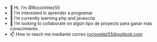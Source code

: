 - 👋 Hi, I’m @RocioVelez55
- 👀 I’m interested in aprender a programar 
- 🌱 I’m currently learning php and javascrip
- 💞️ I’m looking to collaborate on algún tipo de proyecto para ganar más conocimiento.
- 📫 How to reach me mediante correo rociovelez55@outlook.com

<!---
RocioVelez55/RocioVelez55 is a ✨ special ✨ repository because its `README.md` (this file) appears on your GitHub profile.
You can click the Preview link to take a look at your changes.
--->
